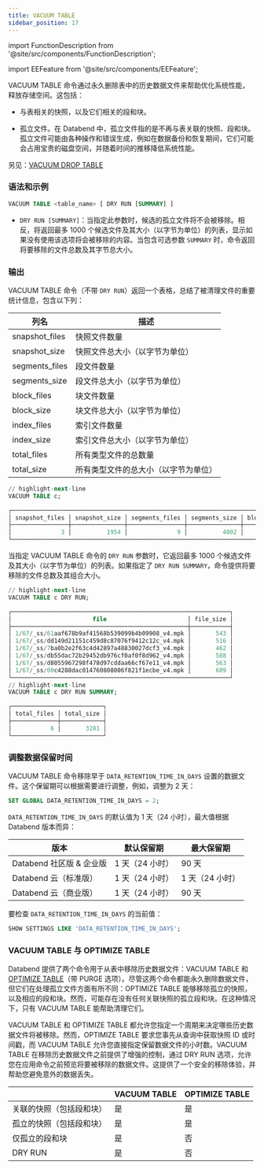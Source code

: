 ```yaml
---
title: VACUUM TABLE
sidebar_position: 17
---
```

import FunctionDescription from '@site/src/components/FunctionDescription';

<FunctionDescription description="引入或更新版本：v1.2.368"/>

import EEFeature from '@site/src/components/EEFeature';

<EEFeature featureName='VACUUM TABLE'/>

VACUUM TABLE 命令通过永久删除表中的历史数据文件来帮助优化系统性能，释放存储空间。这包括：

- 与表相关的快照，以及它们相关的段和块。

- 孤立文件。在 Databend 中，孤立文件指的是不再与表关联的快照、段和块。孤立文件可能由各种操作和错误生成，例如在数据备份和恢复期间，它们可能会占用宝贵的磁盘空间，并随着时间的推移降低系统性能。

另见：[VACUUM DROP TABLE](91-vacuum-drop-table.md)

### 语法和示例

```sql
VACUUM TABLE <table_name> [ DRY RUN [SUMMARY] ]
```

- `DRY RUN [SUMMARY]`：当指定此参数时，候选的孤立文件将不会被移除。相反，将返回最多 1000 个候选文件及其大小（以字节为单位）的列表，显示如果没有使用该选项将会被移除的内容。当包含可选参数 `SUMMARY` 时，命令返回将要移除的文件总数及其字节总大小。

### 输出

VACUUM TABLE 命令（不带 `DRY RUN`）返回一个表格，总结了被清理文件的重要统计信息，包含以下列：

| 列名             | 描述                                   |
|----------------|---------------------------------------|
| snapshot_files | 快照文件数量                          |
| snapshot_size  | 快照文件总大小（以字节为单位）         |
| segments_files | 段文件数量                            |
| segments_size  | 段文件总大小（以字节为单位）           |
| block_files    | 块文件数量                            |
| block_size     | 块文件总大小（以字节为单位）           |
| index_files    | 索引文件数量                          |
| index_size     | 索引文件总大小（以字节为单位）         |
| total_files    | 所有类型文件的总数量                  |
| total_size     | 所有类型文件的总大小（以字节为单位）   |

```sql title='示例：'
// highlight-next-line
VACUUM TABLE c;

┌──────────────────────────────────────────────────────────────────────────────────────────────────────────────────────────────────────────────────┐
│ snapshot_files │ snapshot_size │ segments_files │ segments_size │ block_files │ block_size │ index_files │ index_size │ total_files │ total_size │
├────────────────┼───────────────┼────────────────┼───────────────┼─────────────┼────────────┼─────────────┼────────────┼─────────────┼────────────┤
│              3 │          1954 │              9 │          4802 │           9 │       1890 │           9 │       3060 │          30 │      11706 │
└──────────────────────────────────────────────────────────────────────────────────────────────────────────────────────────────────────────────────┘
```

当指定 VACUUM TABLE 命令的 `DRY RUN` 参数时，它返回最多 1000 个候选文件及其大小（以字节为单位）的列表。如果指定了 `DRY RUN SUMMARY`，命令提供将要移除的文件总数及其组合大小。

```sql title='示例：'
// highlight-next-line
VACUUM TABLE c DRY RUN;

┌──────────────────────────────────────────────────────────────┐
│                       file                       │ file_size │
├──────────────────────────────────────────────────┼───────────┤
│ 1/67/_ss/61aaf678b9af41568b539099b4b09908_v4.mpk │       543 │
│ 1/67/_ss/dd149d21151c459d8c87076f9412c12c_v4.mpk │       516 │
│ 1/67/_ss/7ba0b2e2f63c4d42897a48830027dcf3_v4.mpk │       462 │
│ 1/67/_ss/db55dac72b29452db976cf0af0f8d962_v4.mpk │       588 │
│ 1/67/_ss/d8055967298f478d97cddaa66cf67e11_v4.mpk │       563 │
│ 1/67/_ss/00c4288dac014760808006f821f1ecbe_v4.mpk │       609 │
└──────────────────────────────────────────────────────────────┘
// highlight-next-line
VACUUM TABLE c DRY RUN SUMMARY;

┌──────────────────────────┐
│ total_files │ total_size │
├─────────────┼────────────┤
│           6 │       3281 │
└──────────────────────────┘
```

### 调整数据保留时间

VACUUM TABLE 命令移除早于 `DATA_RETENTION_TIME_IN_DAYS` 设置的数据文件。这个保留期可以根据需要进行调整，例如，调整为 2 天：

```sql
SET GLOBAL DATA_RETENTION_TIME_IN_DAYS = 2;
```

`DATA_RETENTION_TIME_IN_DAYS` 的默认值为 1 天（24 小时），最大值根据 Databend 版本而异：

| 版本                                      | 默认保留期       | 最大保留期       |
|------------------------------------------|-----------------|------------------|
| Databend 社区版 & 企业版                  | 1 天（24 小时）   | 90 天            |
| Databend 云（标准版）                      | 1 天（24 小时）   | 1 天（24 小时）   |
| Databend 云（商业版）                      | 1 天（24 小时）   | 90 天            |

要检查 `DATA_RETENTION_TIME_IN_DAYS` 的当前值：

```sql
SHOW SETTINGS LIKE 'DATA_RETENTION_TIME_IN_DAYS';
```

### VACUUM TABLE 与 OPTIMIZE TABLE

Databend 提供了两个命令用于从表中移除历史数据文件：VACUUM TABLE 和 [OPTIMIZE TABLE](60-optimize-table.md)（带 PURGE 选项）。尽管这两个命令都能永久删除数据文件，但它们在处理孤立文件方面有所不同：OPTIMIZE TABLE 能够移除孤立的快照，以及相应的段和块。然而，可能存在没有任何关联快照的孤立段和块。在这种情况下，只有 VACUUM TABLE 能帮助清理它们。

VACUUM TABLE 和 OPTIMIZE TABLE 都允许您指定一个周期来决定哪些历史数据文件将被移除。然而，OPTIMIZE TABLE 要求您事先从查询中获取快照 ID 或时间戳，而 VACUUM TABLE 允许您直接指定保留数据文件的小时数。VACUUM TABLE 在移除历史数据文件之前提供了增强的控制，通过 DRY RUN 选项，允许您在应用命令之前预览将要被移除的数据文件。这提供了一个安全的移除体验，并帮助您避免意外的数据丢失。

| 	                                                  | VACUUM TABLE 	 | OPTIMIZE TABLE 	 |
|----------------------------------------------------|----------------|------------------|
| 关联的快照（包括段和块） 	                          | 是          	 | 是            	 |
| 孤立的快照（包括段和块）     	                      | 是          	 | 是            	 |
| 仅孤立的段和块                                   	  | 是          	 | 否             	 |
| DRY RUN                                         	  | 是          	 | 否             	 |
